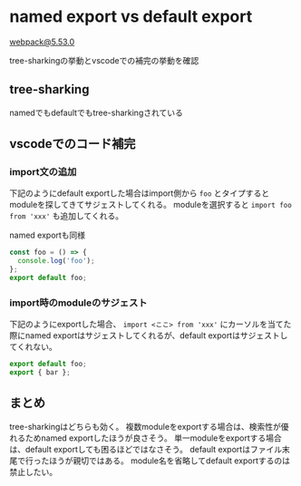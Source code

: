 # named export vs default export

webpack@5.53.0

tree-sharkingの挙動とvscodeでの補完の挙動を確認

## tree-sharking

namedでもdefaultでもtree-sharkingされている

## vscodeでのコード補完

### import文の追加

下記のようにdefault exportした場合はimport側から `foo` とタイプするとmoduleを探してきてサジェストしてくれる。
moduleを選択すると `import foo from 'xxx'` も追加してくれる。

named exportも同様

```js
const foo = () => {
  console.log('foo');
};
export default foo;
```

### import時のmoduleのサジェスト

下記のようにexportした場合、 `import <ここ> from 'xxx'` にカーソルを当てた際にnamed exportはサジェストしてくれるが、default exportはサジェストしてくれない。

```js
export default foo;
export { bar };
```

## まとめ

tree-sharkingはどちらも効く。
複数moduleをexportする場合は、検索性が優れるためnamed exportしたほうが良さそう。
単一moduleをexportする場合は、default exportしても困るほどではなさそう。
default exportはファイル末尾で行ったほうが親切ではある。
module名を省略してdefault exportするのは禁止したい。

